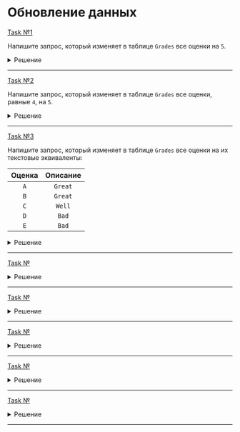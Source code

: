 # Обновление данных

[Task №1](https://stepik.org/lesson/1045355/step/12?unit=1053930)

Напишите запрос, который изменяет в таблице `Grades` все оценки на `5`.

<details>
  <summary>Решение</summary>

  ```sql
  UPDATE Grades
  SET grade = 5;
  ```

</details>

---

[Task №2](https://stepik.org/lesson/1045355/step/13?unit=1053930)

Напишите запрос, который изменяет в таблице `Grades` все оценки, равные `4`, на `5`.

<details>
  <summary>Решение</summary>

  ```sql
  UPDATE Grades
  SET grade = 5
  WHERE grade = 4;
  ```

</details>

---

[Task №3](https://stepik.org/lesson/1045355/step/14?unit=1053930)

Напишите запрос, который изменяет в таблице `Grades` все оценки на их текстовые эквиваленты:

|Оценка|Описание|
|:---:|:---:|
|`A`|`Great`|
|`B`|`Great`|
|`C`|`Well`|
|`D`|`Bad`|
|`E`|`Bad`|

<details>
  <summary>Решение</summary>

  ```sql
  UPDATE Grades
  SET grade = CASE
                  WHEN grade in ('A', 'B') THEN 'Great'
                  WHEN grade = 'C' THEN 'Well'
                  ELSE 'Bad'
              END;
  ```

</details>

---

[Task №]()



<details>
  <summary>Решение</summary>

  ```sql

  ```

</details>

---

[Task №]()



<details>
  <summary>Решение</summary>

  ```sql

  ```

</details>

---

[Task №]()



<details>
  <summary>Решение</summary>

  ```sql

  ```

</details>

---

[Task №]()



<details>
  <summary>Решение</summary>

  ```sql

  ```

</details>

---

[Task №]()



<details>
  <summary>Решение</summary>

  ```sql

  ```

</details>

---

